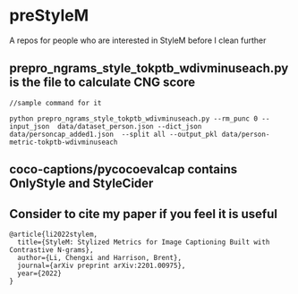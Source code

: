 # preStyleM
A repos for people who are interested in StyleM before I clean further

## prepro_ngrams_style_tokptb_wdivminuseach.py is the file to calculate CNG score
```
//sample command for it

python prepro_ngrams_style_tokptb_wdivminuseach.py --rm_punc 0 --input_json  data/dataset_person.json --dict_json data/personcap_added1.json  --split all --output_pkl data/person-metric-tokptb-wdivminuseach
```
## coco-captions/pycocoevalcap contains OnlyStyle and StyleCider

## Consider to cite my paper if you feel it is useful
```
@article{li2022stylem,
  title={StyleM: Stylized Metrics for Image Captioning Built with Contrastive N-grams},
  author={Li, Chengxi and Harrison, Brent},
  journal={arXiv preprint arXiv:2201.00975},
  year={2022}
}
```

